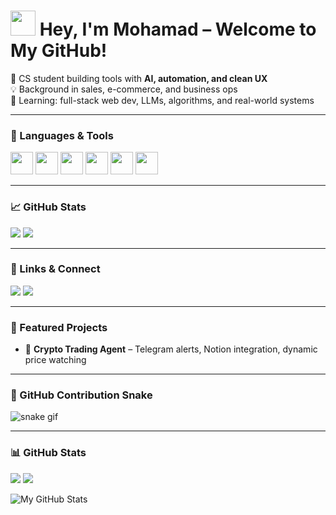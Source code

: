<h1 align="left">
  <img src="https://media.giphy.com/media/Y4z9olnoVl5QI/giphy.gif" width="40" />
  Hey, I'm Mohamad – Welcome to My GitHub!
</h1>

<p align="left">
🚀 CS student building tools with <strong>AI, automation, and clean UX</strong><br>
💡 Background in sales, e-commerce, and business ops<br>
🌱 Learning: full-stack web dev, LLMs, algorithms, and real-world systems
</p>

---

### 🧰 Languages & Tools

<p align="left">
  <a href="https://www.java.com"><img src="https://raw.githubusercontent.com/danielcranney/readme-generator/main/public/icons/skills/java-colored.svg" width="36" /></a>
  <a href="https://developer.mozilla.org/en-US/docs/Web/JavaScript"><img src="https://raw.githubusercontent.com/danielcranney/readme-generator/main/public/icons/skills/javascript-colored.svg" width="36" /></a>
  <a href="https://astro.build"><img src="https://raw.githubusercontent.com/danielcranney/readme-generator/main/public/icons/skills/astro-colored.svg" width="36" /></a>
  <a href="https://developer.mozilla.org/en-US/docs/Web/HTML"><img src="https://raw.githubusercontent.com/danielcranney/readme-generator/main/public/icons/skills/html5-colored.svg" width="36" /></a>
  <a href="https://developer.mozilla.org/en-US/docs/Web/CSS"><img src="https://raw.githubusercontent.com/danielcranney/readme-generator/main/public/icons/skills/css3-colored.svg" width="36" /></a>
  <a href="https://notion.so"><img src="https://upload.wikimedia.org/wikipedia/commons/4/45/Notion_app_logo.png" width="36" /></a>
</p>

---

### 📈 GitHub Stats

<div align="left">
  <img src="https://github-readme-streak-stats.herokuapp.com?user=mohamadarnaout&theme=tokyonight&hide_border=true" />
  <img src="https://github-readme-stats.vercel.app/api/top-langs/?username=mohamadarnaout&layout=compact&theme=tokyonight" />
</div>

---

### 🔗 Links & Connect

<p align="left">
  <a href="https://www.mohamadarnaout.com" target="_blank"><img src="https://img.shields.io/badge/Portfolio-black?style=for-the-badge&logo=github&logoColor=white" /></a>
  <a href="https://linkedin.com/in/mohamadarnaout" target="_blank"><img src="https://img.shields.io/badge/LinkedIn-blue?style=for-the-badge&logo=linkedin&logoColor=white" /></a>
</p>

---

### 🧪 Featured Projects

- 🔧 **Crypto Trading Agent** – Telegram alerts, Notion integration, dynamic price watching  

---

### 🐍 GitHub Contribution Snake

![snake gif](https://github.com/mohamadarnaout/mohamadarnaout/blob/output/github-contribution-grid-snake.svg)

---


### 📊 GitHub Stats

<div align="left">
  <img src="https://streak-stats.demolab.com?user=thearnaout&theme=tokyonight&hide_border=true" />
  <img src="https://github-readme-stats.vercel.app/api/top-langs/?username=thearnaout&layout=compact&theme=tokyonight" />
</div>

![My GitHub Stats](https://github-readme-stats.vercel.app/api?username=thearnaout&show_icons=true&theme=radical)


<!--
Here are some ideas to get you started:

- 🔭 I’m currently working on ...
- 🌱 I’m currently learning ...
- 👯 I’m looking to collaborate on ...
- 🤔 I’m looking for help with ...
- 💬 Ask me about ...
- 📫 How to reach me: ...
-->
